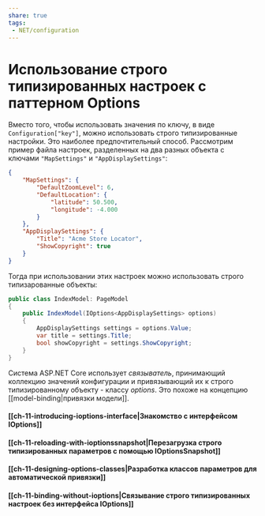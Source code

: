 ```yaml
---
share: true
tags:
 - NET/configuration
---
```

# Использование строго типизированных настроек с паттерном Options
Вместо того, чтобы использовать значения по ключу, в виде `Configuration["key"]`, можно использовать строго типизированные настройки. Это наиболее предпочтительный способ.
Рассмотрим пример файла настроек, разделенных на два разных объекта с ключами `"MapSettings"` и `"AppDisplaySettings"`:
```json
{
	"MapSettings": {
		"DefaultZoomLevel": 6,
		"DefaultLocation": {
			"latitude": 50.500,
			"longitude": -4.000
		}
	},
	"AppDisplaySettings": {
		"Title": "Acme Store Locator",
		"ShowCopyright": true
	}
}
```
Тогда при использовании этих настроек можно использовать строго типизарованные объекты:
```csharp
public class IndexModel: PageModel
{
	public IndexModel(IOptions<AppDisplaySettings> options)
	{
		AppDisplaySettings settings = options.Value;
		var title = settings.Title;
		bool showCopyright = settings.ShowCopyright;
	}
}
```
Система ASP.NET Core использует *связыватель*, принимающий коллекцию значений конфигурации и привязывающий их к строго типизированному объекту - классу *options*. Это похоже на концепцию [[model-binding|привязки модели]].
#### [[ch-11-introducing-ioptions-interface|Знакомство с интерфейсом IOptions]]
#### [[ch-11-reloading-with-ioptionssnapshot|Перезагрузка строго типизированных параметров с помощью IOptionsSnapshot]]
#### [[ch-11-designing-options-classes|Разработка классов параметров для автоматической привязки]]
#### [[ch-11-binding-without-ioptions|Связывание строго типизированных настроек без интерфейса IOptions]]